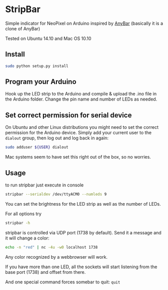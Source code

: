 # StripBar

Simple indicator for NeoPixel on Arduino inspired by [AnyBar](https://github.com/tonsky/AnyBar) (basically it is a clone of AnyBar)

Tested on Ubuntu 14.10 and Mac OS 10.10

## Install

```sh
sudo python setup.py install
```

## Program your Arduino

Hook up the LED strip to the Arduino and compile & upload the .ino file in the Arduino folder. Change the pin name and number of LEDs as needed.

## Set correct permission for serial device

On Ubuntu and other Linux distributions you might need to set the correct permission for the Arduino device. Simply add your current user to the `dialout` group, then log out and log back in again:

```sh
sudo adduser ${USER} dialout
```

Mac systems seem to have set this right out of the box, so no worries.

## Usage

to run stripbar just execute in console
```sh
stripbar --serialdev /dev/ttyACM0 --numleds 9
```

You can set the brightness for the LED strip as well as the number of LEDs.

For all options try

```sh
stripbar -h
```

stripbar is controlled via UDP port (1738 by default). Send it a message and it will change a color:

```sh
echo -n "red" | nc -4u -w0 localhost 1738
```

Any color recognized by a webbrowser will work.

If you have more than one LED, all the sockets will start listening from the base port (1738) and offset from there. 

And one special command forces somebar to quit: `quit`

